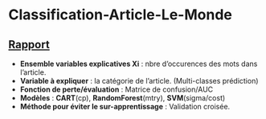 # Classification-Article-Le-Monde

## [Rapport](https://CharlesVitry.github.io/Classification-Article-Le-Monde/)

* **Ensemble variables explicatives Xi** : nbre d’occurences des mots dans l’article.
* **Variable à expliquer** : la catégorie de l’article. (Multi-classes prédiction)
* **Fonction de perte/évaluation** : Matrice de confusion/AUC
* **Modèles** : __CART__(cp), __RandomForest__(mtry), __SVM__(sigma/cost)
* **Méthode pour éviter le sur-apprentissage** : Validation croisée.





